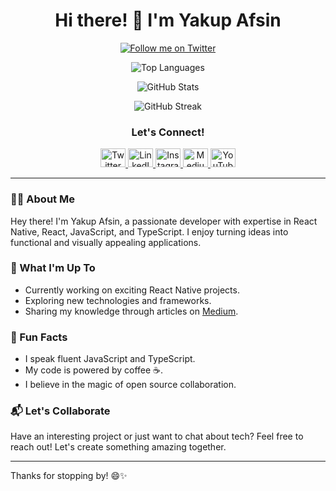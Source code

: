 <h1 align="center">Hi there! 👋 I'm Yakup Afsin</h1>

<p align="center">
  <a href="https://twitter.com/ykpafsn" target="_blank">
    <img src="https://img.shields.io/twitter/follow/ykpafsn?logo=twitter&style=for-the-badge" alt="Follow me on Twitter" />
  </a>
</p>

<p align="center">
  <img src="https://github-readme-stats.vercel.app/api/top-langs?username=yakupafsin&show_icons=true&locale=en&layout=compact" alt="Top Languages" />
</p>

<p align="center">
  <img src="https://github-readme-stats.vercel.app/api?username=yakupafsin&show_icons=true&locale=en" alt="GitHub Stats" />
</p>

<p align="center">
  <img src="https://github-readme-streak-stats.herokuapp.com/?user=yakupafsin&" alt="GitHub Streak" />
</p>

<h3 align="center">Let's Connect!</h3>
<p align="center">
  <a href="https://twitter.com/ykpafsn" target="_blank">
    <img src="https://cdn.jsdelivr.net/npm/simple-icons@3.0.1/icons/twitter.svg" alt="Twitter" height="30" width="40" />
  </a>
  <a href="https://linkedin.com/in/ykpafsn" target="_blank">
    <img src="https://cdn.jsdelivr.net/npm/simple-icons@3.0.1/icons/linkedin.svg" alt="LinkedIn" height="30" width="40" />
  </a>
  <a href="https://instagram.com/ykpafsn" target="_blank">
    <img src="https://cdn.jsdelivr.net/npm/simple-icons@3.0.1/icons/instagram.svg" alt="Instagram" height="30" width="40" />
  </a>
  <a href="https://medium.com/@yakupafsin" target="_blank">
    <img src="https://cdn.jsdelivr.net/npm/simple-icons@3.0.1/icons/medium.svg" alt="Medium" height="30" width="40" />
  </a>
  <a href="https://www.youtube.com/c/https://youtube.com/c/amaddhst" target="_blank">
    <img src="https://cdn.jsdelivr.net/npm/simple-icons@3.0.1/icons/youtube.svg" alt="YouTube" height="30" width="40" />
  </a>
</p>

---

### 👨‍💻 About Me

Hey there! I'm Yakup Afsin, a passionate developer with expertise in React Native, React, JavaScript, and TypeScript. I enjoy turning ideas into functional and visually appealing applications.

### 🚀 What I'm Up To

- Currently working on exciting React Native projects.
- Exploring new technologies and frameworks.
- Sharing my knowledge through articles on [Medium](https://medium.com/@yakupafsin).

### 🌟 Fun Facts

- I speak fluent JavaScript and TypeScript.
- My code is powered by coffee ☕️.
- I believe in the magic of open source collaboration.

### 📬 Let's Collaborate

Have an interesting project or just want to chat about tech? Feel free to reach out! Let's create something amazing together.

---

Thanks for stopping by! 😄✨
